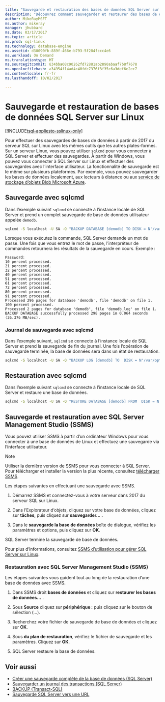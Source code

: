 ```yaml
---
title: "Sauvegarde et restauration des bases de données SQL Server sur Linux | Documents Microsoft"
description: "Découvrez comment sauvegarder et restaurer des bases de données SQL Server sur Linux."
author: MikeRayMSFT
ms.author: mikeray
manager: jhubbard
ms.date: 03/17/2017
ms.topic: article
ms.prod: sql-linux
ms.technology: database-engine
ms.assetid: d30090fb-889f-466e-b793-5f284fccc4e6
ms.workload: On Demand
ms.translationtype: MT
ms.sourcegitcommit: 834bba08c90262fd72881ab2890abaaf7b8f7678
ms.openlocfilehash: a34954f14ad4c40fdc7376f3f35c6a3def6e2ec7
ms.contentlocale: fr-fr
ms.lasthandoff: 10/02/2017

---
```

# <a name="backup-and-restore-sql-server-databases-on-linux"></a>Sauvegarde et restauration de bases de données SQL Server sur Linux

[!INCLUDE[tsql-appliesto-sslinux-only](../includes/tsql-appliesto-sslinux-only.md)]

Pour effectuer des sauvegardes de bases de données à partir de 2017 du serveur SQL sur Linux avec les mêmes outils que les autres plates-formes. Sur un serveur Linux, vous pouvez utiliser `sqlcmd` pour vous connecter à SQL Server et effectuer des sauvegardes. À partir de Windows, vous pouvez vous connecter à SQL Server sur Linux et effectuer des sauvegardes avec l’interface utilisateur. La fonctionnalité de sauvegarde est le même sur plusieurs plateformes. Par exemple, vous pouvez sauvegarder les bases de données localement, aux lecteurs à distance ou aux [service de stockage d’objets Blob Microsoft Azure](http://msdn.microsoft.com/library/dn435916.aspx). 

## <a name="backup-with-sqlcmd"></a>Sauvegarde avec sqlcmd

Dans l’exemple suivant `sqlcmd` se connecte à l’instance locale de SQL Server et prend un complet sauvegarde de base de données utilisateur appelée `demodb`.

```bash
sqlcmd -S localhost -U SA -Q "BACKUP DATABASE [demodb] TO DISK = N'/var/opt/mssql/data/demodb.bak' WITH NOFORMAT, NOINIT, NAME = 'demodb-full', SKIP, NOREWIND, NOUNLOAD, STATS = 10"
```

Lorsque vous exécutez la commande, SQL Server demande un mot de passe. Une fois que vous entrez le mot de passe, l’interpréteur de commandes retournera les résultats de la sauvegarde en cours. Exemple :

```
Password:
10 percent processed.
21 percent processed.
32 percent processed.
40 percent processed.
51 percent processed.
61 percent processed.
72 percent processed.
80 percent processed.
91 percent processed.
Processed 296 pages for database 'demodb', file 'demodb' on file 1.
100 percent processed.
Processed 2 pages for database 'demodb', file 'demodb_log' on file 1.
BACKUP DATABASE successfully processed 298 pages in 0.064 seconds (36.376 MB/sec).
```

### <a name="backup-log-with-sqlcmd"></a>Journal de sauvegarde avec sqlcmd

Dans l’exemple suivant, `sqlcmd` se connecte à l’instance locale de SQL Server et prend la sauvegarde de fin du journal. Une fois l’opération de sauvegarde terminée, la base de données sera dans un état de restauration. 

```bash
sqlcmd -S localhost -U SA -Q "BACKUP LOG [demodb] TO  DISK = N'/var/opt/mssql/data/demodb_LogBackup_2016-11-14_18-09-53.bak' WITH NOFORMAT, NOINIT,  NAME = N'demodb_LogBackup_2016-11-14_18-09-53', NOSKIP, NOREWIND, NOUNLOAD,  NORECOVERY ,  STATS = 5"
```

## <a name="restore-with-sqlcmd"></a>Restauration avec sqlcmd

Dans l’exemple suivant `sqlcmd` se connecte à l’instance locale de SQL Server et restaure une base de données.

```bash
sqlcmd -S localhost -U SA -Q "RESTORE DATABASE [demodb] FROM  DISK = N'/var/opt/mssql/data/demodb.bak' WITH  FILE = 1,  NOUNLOAD,  REPLACE,  STATS = 5"
```

## <a name="backup-and-restore-with-sql-server-management-studio-ssms"></a>Sauvegarde et restauration avec SQL Server Management Studio (SSMS)

Vous pouvez utiliser SSMS à partir d’un ordinateur Windows pour vous connecter à une base de données de Linux et effectuez une sauvegarde via l’interface utilisateur. 

>[!NOTE] 
> Utiliser la dernière version de SSMS pour vous connecter à SQL Server. Pour télécharger et installer la version la plus récente, consultez [télécharger SSMS](http://msdn.microsoft.com/library/mt238290.aspx). 

Les étapes suivantes en effectuant une sauvegarde avec SSMS. 

1. Démarrez SSMS et connectez-vous à votre serveur dans 2017 du serveur SQL sur Linux.

1. Dans l’Explorateur d’objets, cliquez sur votre base de données, cliquez sur **tâches**, puis cliquez sur **sauvegarder...** .

1. Dans le **sauvegarde la base de données** boîte de dialogue, vérifiez les paramètres et options, puis cliquez sur **OK**.
 
SQL Server termine la sauvegarde de base de données.

Pour plus d’informations, consultez [SSMS d’utilisation pour gérer SQL Server sur Linux](sql-server-linux-manage-ssms.md).

### <a name="restore-with-sql-server-management-studio-ssms"></a>Restauration avec SQL Server Management Studio (SSMS) 

Les étapes suivantes vous guident tout au long de la restauration d’une base de données avec SSMS.

1. Dans SSMS droit **bases de données** et cliquez sur **restaurer les bases de données...** . 

1. Sous **Source** cliquez sur **périphérique :** puis cliquez sur le bouton de sélection (...).

1. Recherchez votre fichier de sauvegarde de base de données et cliquez sur **OK**. 

1. Sous **du plan de restauration**, vérifiez le fichier de sauvegarde et les paramètres. Cliquez sur **OK**. 

1. SQL Server restaure la base de données. 

## <a name="see-also"></a>Voir aussi

* [Créer une sauvegarde complète de la base de données (SQL Server)](http://msdn.microsoft.com/library/ms187510.aspx)
* [Sauvegarder un journal des transactions (SQL Server)](http://msdn.microsoft.com/library/ms179478.aspx)
* [BACKUP (Transact-SQL)](http://msdn.microsoft.com/library/ms186865.aspx)
* [Sauvegarde SQL Server vers une URL](http://msdn.microsoft.com/library/dn435916.aspx)

